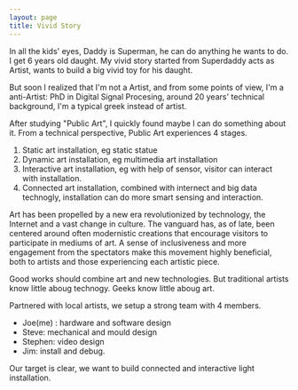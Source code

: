 ```yaml
---
layout: page
title: Vivid Story
---
```



In all the kids' eyes, Daddy is Superman, he can do anything he wants to do. I get 6 years old daught. My vivid story started from  Superdaddy acts as Artist, wants to build a big vivid toy for his daught.

But soon I realized that I'm not a Artist, and from some points of view, I'm a anti-Artist:  PhD in Digital Signal Procesing, around 20 years' technical background, I'm a typical greek instead of artist. 

After studying "Public Art", I quickly found maybe I can do something about it. From a technical perspective, Public Art experiences 4 stages.
1. Static art installation, eg static statue
2. Dynamic art installation, eg multimedia art installation  
3. Interactive art installation, eg with help of sensor, visitor can interact with installation. 
4. Connected art installation, combined with internect and big data technogly, installation can do more smart sensing and interaction.


Art has been propelled by a new era revolutionized by technology, the Internet and a vast change in culture. The vanguard has, as of late, been centered around often modernistic creations that encourage visitors to participate in mediums of art. A sense of inclusiveness and more engagement from the spectators make this movement highly beneficial, both to artists and those experiencing each artistic piece. 

Good works should combine art and new technologies. But traditional artists know little aboug technogy. Geeks know little aboug art. 

Partnered with local artists, we setup a strong team with 4 members.
- Joe(me) : hardware and software design
- Steve: mechanical and mould design
- Stephen: video design
- Jim: install and debug.

Our target is clear, we want to build connected and interactive light installation. 




